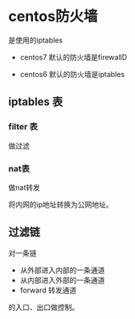 # centos防火墙

是使用的iptables

+ centos7 默认的防火墙是firewallD

+ centos6 默认的防火墙是iptables


## iptables 表

### filter 表

做过滤



### nat表

做nat转发

将内网的ip地址转换为公网地址。





## 过滤链

对一条链

+ 从外部进入内部的一条通道
+ 从内部进入外部的一条通道
+ forward 转发通道

的入口、出口做控制。